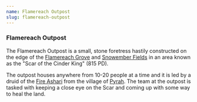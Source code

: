 ```yaml
---
name: Flamereach Outpost
slug: flamereach-outpost
---
```

### Flamereach Outpost
The Flamereach Outpost is a small, stone foretress hastily constructed on the edge of the [Flamereach Grove](flamereach-grove) and [Snowember Fields](snowember-fields) in an area known as the "Scar of the Cinder King" (815 PD).

The outpost houses anywhere from 10-20 people at a time and it is led by a druid of the [Fire Ashari](ashari) from the village of [Pyrah](pyrah). The team at the outpost is tasked with keeping a close eye on the Scar and coming up with some way to heal the land.


